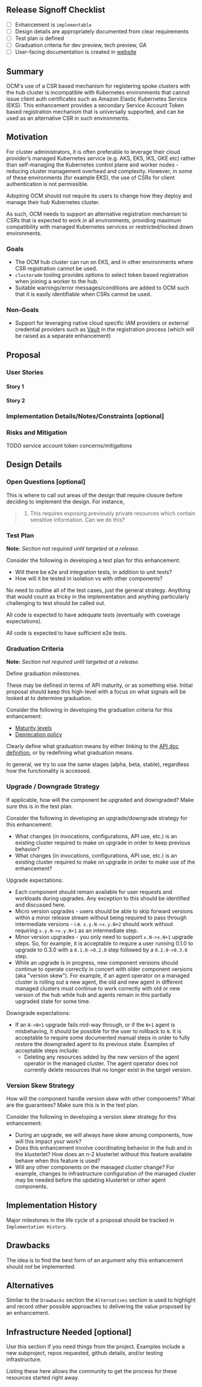 ## Release Signoff Checklist

- [ ] Enhancement is `implementable`
- [ ] Design details are appropriately documented from clear requirements
- [ ] Test plan is defined
- [ ] Graduation criteria for dev preview, tech preview, GA
- [ ] User-facing documentation is created in [website](https://github.com/open-cluster-management-io/open-cluster-management-io.github.io/)

## Summary

OCM's use of a CSR based mechanism for registering spoke clusters with the hub cluster is incompatible with Kubernetes environments that cannot issue client auth certificates such as Amazon Elastic Kubernetes Service (EKS).
This enhancement provides a secondary Service Account Token based registration mechanism that is universally supported, and can be used as an alternative CSR in such environments. 

## Motivation

For cluster administrators, it is often preferable to leverage their cloud provider’s managed Kubernetes service (e.g. AKS, EKS, IKS, GKE etc) rather than self-managing the Kubernetes control plane and worker nodes - reducing cluster management overhead and complexity.
However, in some of these environments (for example EKS), the use of CSRs for client authentication is not permissible.

Adopting OCM should not require its users to change how they deploy and manage their hub Kubernetes cluster.

As such, OCM needs to support an alternative registration mechanism to CSRs that is expected to work in all environments, providing maximum compatibility with managed Kubernetes services or restricted/locked down environments. 

### Goals

- The OCM hub cluster can run on EKS, and in other environments where CSR registration cannot be used.
- `clusteradm` tooling provides options to select token based registration when joining a worker to the hub.
- Suitable warnings/error messages/conditions are added to OCM such that it is easily identifiable when CSRs cannot be used.

### Non-Goals

- Support for leveraging native cloud specific IAM providers or external credential providers such as [Vault](https://www.vaultproject.io/) in the registration process (which will be raised as a separate enhancement)

## Proposal

### User Stories

#### Story 1

#### Story 2

### Implementation Details/Notes/Constraints [optional]

### Risks and Mitigation

TODO service account token concerns/mitigations

## Design Details

### Open Questions [optional]

This is where to call out areas of the design that require closure before deciding
to implement the design.  For instance,
> 1. This requires exposing previously private resources which contain sensitive
     information.  Can we do this?

### Test Plan

**Note:** *Section not required until targeted at a release.*

Consider the following in developing a test plan for this enhancement:
- Will there be e2e and integration tests, in addition to unit tests?
- How will it be tested in isolation vs with other components?

No need to outline all of the test cases, just the general strategy. Anything
that would count as tricky in the implementation and anything particularly
challenging to test should be called out.

All code is expected to have adequate tests (eventually with coverage
expectations).

All code is expected to have sufficient e2e tests.

### Graduation Criteria

**Note:** *Section not required until targeted at a release.*

Define graduation milestones.

These may be defined in terms of API maturity, or as something else. Initial proposal
should keep this high-level with a focus on what signals will be looked at to
determine graduation.

Consider the following in developing the graduation criteria for this
enhancement:

- [Maturity levels][maturity-levels]
- [Deprecation policy][deprecation-policy]

Clearly define what graduation means by either linking to the [API doc definition](https://kubernetes.io/docs/concepts/overview/kubernetes-api/#api-versioning),
or by redefining what graduation means.

In general, we try to use the same stages (alpha, beta, stable), regardless how the functionality is accessed.

[maturity-levels]: https://git.k8s.io/community/contributors/devel/sig-architecture/api_changes.md#alpha-beta-and-stable-versions
[deprecation-policy]: https://kubernetes.io/docs/reference/using-api/deprecation-policy/

### Upgrade / Downgrade Strategy

If applicable, how will the component be upgraded and downgraded? Make sure this
is in the test plan.

Consider the following in developing an upgrade/downgrade strategy for this
enhancement:
- What changes (in invocations, configurations, API use, etc.) is an existing
  cluster required to make on upgrade in order to keep previous behavior?
- What changes (in invocations, configurations, API use, etc.) is an existing
  cluster required to make on upgrade in order to make use of the enhancement?

Upgrade expectations:
- Each component should remain available for user requests and
  workloads during upgrades. Any exception to this should be
  identified and discussed here.
- Micro version upgrades - users should be able to skip forward versions within a
  minor release stream without being required to pass through intermediate
  versions - i.e. `x.y.N->x.y.N+2` should work without requiring `x.y.N->x.y.N+1`
  as an intermediate step.
- Minor version upgrades - you only need to support `x.N->x.N+1` upgrade
  steps. So, for example, it is acceptable to require a user running 0.1.0 to
  upgrade to 0.3.0 with a `0.1.0->0.2.0` step followed by a `0.2.0->0.3.0` step.
- While an upgrade is in progress, new component versions should
  continue to operate correctly in concert with older component
  versions (aka "version skew"). For example, if an agent operator on a managed cluster
  is rolling out a new agent, the old and new agent in different managed clusters
  must continue to work correctly with old or new version of the hub while hub and agents
  remain in this partially upgraded state for some time.

Downgrade expectations:
- If an `N->N+1` upgrade fails mid-way through, or if the `N+1` agent is
  misbehaving, it should be possible for the user to rollback to `N`. It is
  acceptable to require some documented manual steps in order to fully restore
  the downgraded agent to its previous state. Examples of acceptable steps
  include:
    - Deleting any resources added by the new version of the agent operator in the
      managed cluster. The agent operator does not currently delete resources that
      no longer exist in the target version.

### Version Skew Strategy

How will the component handle version skew with other components?
What are the guarantees? Make sure this is in the test plan.

Consider the following in developing a version skew strategy for this
enhancement:
- During an upgrade, we will always have skew among components, how will this impact your work?
- Does this enhancement involve coordinating behavior in the hub and
  in the klusterlet? How does an n-2 klusterlet without this feature available behave
  when this feature is used?
- Will any other components on the managed cluster change? For example, changes to infrastructure
  configuration of the managed cluster may be needed before the updating klusterlet or other
  agent components.

## Implementation History

Major milestones in the life cycle of a proposal should be tracked in `Implementation
History`.

## Drawbacks

The idea is to find the best form of an argument why this enhancement should _not_ be implemented.

## Alternatives

Similar to the `Drawbacks` section the `Alternatives` section is used to
highlight and record other possible approaches to delivering the value proposed
by an enhancement.

## Infrastructure Needed [optional]

Use this section if you need things from the project. Examples include a new
subproject, repos requested, github details, and/or testing infrastructure.

Listing these here allows the community to get the process for these resources
started right away.